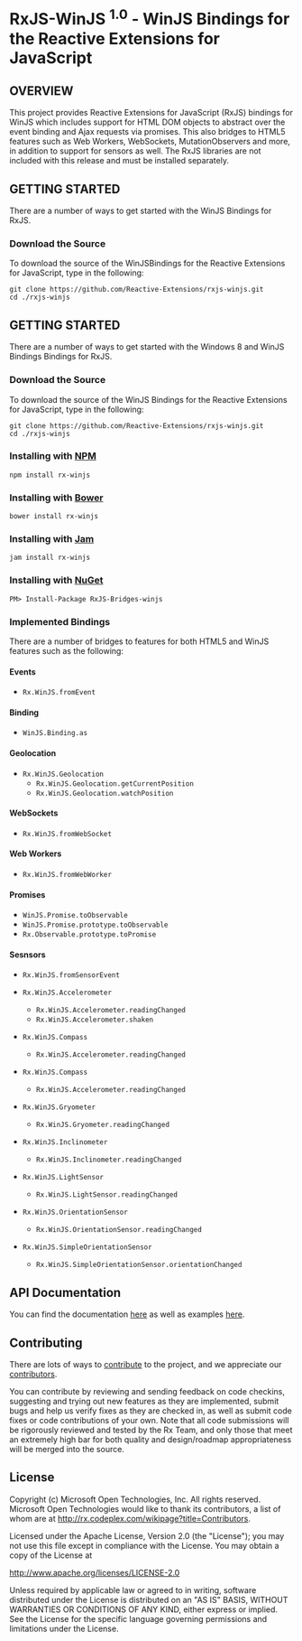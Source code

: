 RxJS-WinJS <sup>1.0</sup> - WinJS Bindings for the Reactive Extensions for JavaScript 
==========================================================
## OVERVIEW

This project provides Reactive Extensions for JavaScript (RxJS) bindings for WinJS which includes support for HTML DOM objects to abstract over the event binding and Ajax requests via promises.  This also bridges to HTML5 features such as Web Workers, WebSockets, MutationObservers and more, in addition to support for sensors as well.  The RxJS libraries are not included with this release and must be installed separately.

## GETTING STARTED

There are a number of ways to get started with the WinJS Bindings for RxJS.  

### Download the Source

To download the source of the WinJSBindings for the Reactive Extensions for JavaScript, type in the following:

    git clone https://github.com/Reactive-Extensions/rxjs-winjs.git
    cd ./rxjs-winjs

## GETTING STARTED

There are a number of ways to get started with the Windows 8 and WinJS Bindings Bindings for RxJS.  

### Download the Source

To download the source of the WinJS Bindings for the Reactive Extensions for JavaScript, type in the following:

    git clone https://github.com/Reactive-Extensions/rxjs-winjs.git
    cd ./rxjs-winjs

### Installing with [NPM](https://npmjs.org/)

	npm install rx-winjs

### Installing with [Bower](http://bower.io/)

	bower install rx-winjs

### Installing with [Jam](http://jamjs.org/)
	
	jam install rx-winjs

### Installing with [NuGet](http://nuget.org)

	PM> Install-Package RxJS-Bridges-winjs	

### Implemented Bindings

There are a number of bridges to features for both HTML5 and WinJS features such as the following:

#### Events

* `Rx.WinJS.fromEvent`

#### Binding

* `WinJS.Binding.as`

#### Geolocation

* `Rx.WinJS.Geolocation`
	* `Rx.WinJS.Geolocation.getCurrentPosition`	
	* `Rx.WinJS.Geolocation.watchPosition`		

#### WebSockets

* `Rx.WinJS.fromWebSocket`

#### Web Workers

* `Rx.WinJS.fromWebWorker`

#### Promises

* `WinJS.Promise.toObservable`
* `WinJS.Promise.prototype.toObservable`
* `Rx.Observable.prototype.toPromise`

#### Sesnsors

* `Rx.WinJS.fromSensorEvent`

* `Rx.WinJS.Accelerometer`
	* `Rx.WinJS.Accelerometer.readingChanged`
	* `Rx.WinJS.Accelerometer.shaken`

* `Rx.WinJS.Compass`
	* `Rx.WinJS.Accelerometer.readingChanged`

* `Rx.WinJS.Compass`
	* `Rx.WinJS.Accelerometer.readingChanged`

* `Rx.WinJS.Gryometer`
	* `Rx.WinJS.Gryometer.readingChanged`

* `Rx.WinJS.Inclinometer`
	* `Rx.WinJS.Inclinometer.readingChanged`	

* `Rx.WinJS.LightSensor`
	* `Rx.WinJS.LightSensor.readingChanged`

* `Rx.WinJS.OrientationSensor`
	* `Rx.WinJS.OrientationSensor.readingChanged`

* `Rx.WinJS.SimpleOrientationSensor`
	* `Rx.WinJS.SimpleOrientationSensor.orientationChanged`	

##  API Documentation ##

You can find the documentation [here](https://github.com/Reactive-Extensions/RxJS-WinJS/tree/master/doc) as well as examples [here](https://github.com/Reactive-Extensions/RxJS-WinJS/tree/master/examples).

## Contributing ##

There are lots of ways to [contribute](https://github.com/Reactive-Extensions/rxjs-winjs/wiki/Contributing) to the project, and we appreciate our [contributors](https://github.com/Reactive-Extensions/rxjs-winjs/wiki/Contributors).

You can contribute by reviewing and sending feedback on code checkins, suggesting and trying out new features as they are implemented, submit bugs and help us verify fixes as they are checked in, as well as submit code fixes or code contributions of your own. Note that all code submissions will be rigorously reviewed and tested by the Rx Team, and only those that meet an extremely high bar for both quality and design/roadmap appropriateness will be merged into the source.

## License ##

Copyright (c) Microsoft Open Technologies, Inc.  All rights reserved.
Microsoft Open Technologies would like to thank its contributors, a list
of whom are at http://rx.codeplex.com/wikipage?title=Contributors.

Licensed under the Apache License, Version 2.0 (the "License"); you
may not use this file except in compliance with the License. You may
obtain a copy of the License at

http://www.apache.org/licenses/LICENSE-2.0

Unless required by applicable law or agreed to in writing, software
distributed under the License is distributed on an "AS IS" BASIS,
WITHOUT WARRANTIES OR CONDITIONS OF ANY KIND, either express or
implied. See the License for the specific language governing permissions
and limitations under the License.